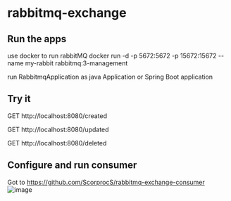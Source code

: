 # rabbitmq-exchange

## Run the apps
use docker to run rabbitMQ
docker run -d -p 5672:5672 -p 15672:15672 --name my-rabbit rabbitmq:3-management

run RabbitmqApplication as java Application or Spring Boot application

## Try it
GET http://localhost:8080/created

GET http://localhost:8080/updated

GET http://localhost:8080/deleted


## Configure and run consumer 
Got to https://github.com/ScorprocS/rabbitmq-exchange-consumer
![image](https://user-images.githubusercontent.com/17098005/163706890-2321452d-7a6e-41e9-a2cc-b26ec88ce7b7.png)



